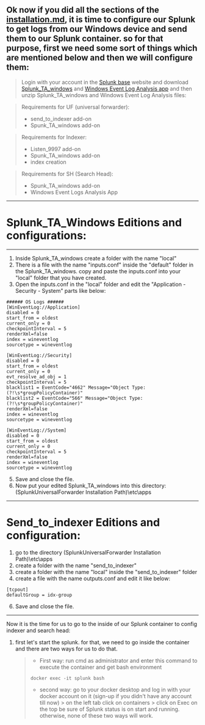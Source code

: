 Ok now if you did all the sections of the [installation.md](https://github.com/Arashknia/Dockerized-Splunk/blob/main/Installation.md), it is time to configure our Splunk to get logs from our Windows device and send them to our Splunk container. so for that purpose, first we need some sort of things  which are mentioned below and then we will configure them:
---
  > Login with your account in the [Splunk base](https://splunkbase.splunk.com/) website and download [Splunk_TA_windows](https://splunkbase.splunk.com/app/742) and [Windows Event Log Analysis app](https://splunkbase.splunk.com/app/3067) and then unzip Splunk_TA_windows and Windows Event Log Analysis files:

  > Requirements for UF (universal forwarder):
  > - send_to_indexer add-on
  > - Spunk_TA_windows add-on

  > Requirements for Indexer:
  > - Listen_9997 add-on
  > - Spunk_TA_windows add-on
  > - index creation

  > Requirements for SH (Search Head):
  > - Spunk_TA_windows add-on 
  > - Windows Event Logs Analysis App
---

# Splunk_TA_Windows Editions and configurations:
---
1. Inside Splunk_TA_windows create a folder with the name "local"
2. There is a file with the name "inputs.conf" inside the "default" folder in the Splunk_TA_windows. copy and paste the inputs.conf into your "local" folder that you have created.
3. Open the inputs.conf in the "local" folder and edit the "Application - Security - System" parts like below:
```
###### OS Logs ######
[WinEventLog://Application]
disabled = 0
start_from = oldest
current_only = 0
checkpointInterval = 5
renderXml=false
index = wineventlog
sourcetype = wineventlog

[WinEventLog://Security]
disabled = 0
start_from = oldest
current_only = 0
evt_resolve_ad_obj = 1
checkpointInterval = 5
blacklist1 = EventCode="4662" Message="Object Type:(?!\s*groupPolicyContainer)"
blacklist2 = EventCode="566" Message="Object Type:(?!\s*groupPolicyContainer)"
renderXml=false
index = wineventlog
sourcetype = wineventlog

[WinEventLog://System]
disabled = 0
start_from = oldest
current_only = 0
checkpointInterval = 5
renderXml=false
index = wineventlog
sourcetype = wineventlog
```
5. Save and close the file.
6. Now put your edited Splunk_TA_windows into this directory: (SplunkUniversalForwarder Installation Path)\etc\apps
---
# Send_to_indexer Editions and configuration:
1. go to the directory (SplunkUniversalForwarder Installation Path)\etc\apps
2. create a folder with the name "send_to_indexer"
3. create a folder with the name "local" inside the "send_to_indexer" folder
4. create a file with the name outputs.conf and edit it like below:
```
[tcpout]
defaultGroup = idx-group
```
6. Save and close the file.
---

Now it is the time for us to go to the inside of our Splunk container to config indexer and search head:
1. first let's start the splunk. for that, we need to go inside the container and there are two ways for us to do that.
   > - First way: run cmd as administrator and enter this command to execute the container and get bash environment
   >  ```
   > docker exec -it splunk bash
   >  ```
   >  - second way: go to your docker desktop and log in with your docker account on it (sign-up if you didn't have any account till now) > on the left tab click on containers > click on Exec on the top
   > be sure of Splunk status is on start and running. otherwise, none of these two ways will work.
